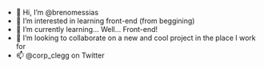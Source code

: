 - 👋 Hi, I’m @brenomessias
- 👀 I’m interested in learning front-end (from beggining)
- 🌱 I’m currently learning... Well... Front-end!
- 💞️ I’m looking to collaborate on a new and cool project in the place I work for
- 📫 @corp_clegg on Twitter

<!---
brenomessias/brenomessias is a ✨ special ✨ repository because its `README.md` (this file) appears on your GitHub profile.
You can click the Preview link to take a look at your changes.
--->
